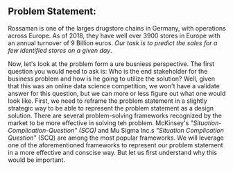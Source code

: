 ## Problem Statement:

  Rossaman is one of the larges drugstore chains in Germany, with operations across Europe. As of 2018, they have well over 3900 stores in Europe with an annual turnover of
9 Billion euros. *Our task is to predict the sales for a few identified stores on a given day*.

  Now, let's look at the problem form a ure busniess perspective. The first question you would need to ask is: Who is the end stakeholder for the business
problem and how is he going to utilize the solution? Well, given that this was an online data science competition, we won't have a validate answer for this question,
but we can more or less  figure out what one would look like.
  First, we need to reframe the problem statement in a slightly strategic way to be able to represent the problem statement as a design solution.
There are several problem-solving frameworks recognized by the market to  be more effective in solving teh problem. McKinsey's *"Situation-Complication-Question" (SCQ)* 
and Mu Sigma Inc.s *"Situation Complication Question"* (SCQ) are among the most popular frameworks. We will leverage one of the aforementioned frameworks to represent our
problem statement in a more effective and conscise way. But let us first understand why this would be important.
  
